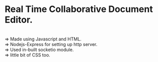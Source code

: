 # Real Time Collaborative Document Editor.
<br>
=> Made using Javascript and HTML.<br>
=> Nodejs-Express for setting up http server.<br>
=> Used in-built socketio module.<br>
=> little bit of CSS too.


